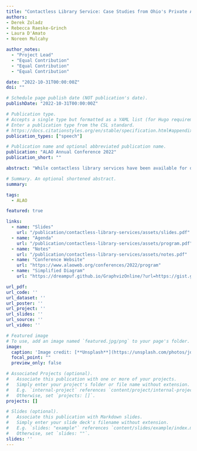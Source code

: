 ```yaml
---
title: "Contactless Library Service: Case Studies from Ohio's Private Academic Libraries"
authors:
- Derek Zoladz
- Rebecca Raeske-Grinch
- Laura D'Amato
- Noreen Mulcahy

author_notes:
  - "Project Lead"
  - "Equal Contribution"
  - "Equal Contribution"
  - "Equal Contribution"

date: "2022-10-31T00:00:00Z"
doi: ""

# Schedule page publish date (NOT publication's date).
publishDate: "2022-10-31T00:00:00Z"

# Publication type.
# Accepts a single type but formatted as a YAML list (for Hugo requirements).
# Enter a publication type from the CSL standard.
# https://docs.citationstyles.org/en/stable/specification.html#appendix-iii-types
publication_types: ["speech"]

# Publication name and optional abbreviated publication name.
publication: "ALAO Annual Conference 2022"
publication_short: ""

abstract: "While contactless library services have been available for decades, there's been a distinct shift in the design of and expectations from contactless services in the last few years. Whether accelerated by the pandemic, or by the expansion of contactless services in adjacent industries, there’s an increasing demand for simplicity and convenience of library services. A smooth user experience on the surface often involves complex behind-the-scenes procedures, requiring a depth of technical knowledge, cross-organizational communication skills, and a high level of patience and understanding as the process for creating new service models that remove barriers to accessing library resources can be burdensome."

# Summary. An optional shortened abstract.
summary: 

tags:
  - ALAO

featured: true

links:
  - name: "Slides"
    url: "/publication/contactless-library-services/assets/slides.pdf"
  - name: "Agenda"
    url: "/publication/contactless-library-services/assets/program.pdf"
  - name: "Notes"
    url: "/publication/contactless-library-services/assets/notes.pdf"
  - name: "Conference Website"
    url: "https://www.alaoweb.org/conferences/2022/program"
  - name: "Simplified Diagram"
    url: "https://dreampuf.github.io/GraphvizOnline/?url=https://gist.githubusercontent.com/dzoladz/d9d7f8f3bf5021f7e983aa7dbfcd339d/raw/9b0445998406fc5f07d8a7abfb1a64c2e7c7a813/simplified-alao2022.gv#strict%20digraph%20MobileCredentials%20%7B%0A%20%20rankdir%3DRL%0A%20%20splines%3Dortho%0A%20%20compound%3Dtrue%0A%20%20concentrate%3Dfalse%0A%20%20label%3D%22BW%20Mobile%20Credentials%22%0A%20%20node%5Bstyle%3D%22rounded%2Cfilled%2Cbold%22%2C%20shape%3Dbox%2C%20fixedsize%3Dtrue%2C%20width%3D1.6%2C%20fontname%3D%22Arial%22%5D%0A%20%20%0A%20%20%2F%2F%20SubGraphs%0A%20%20%2F%2F%20Note%3A%20cluster_%20prefix%20is%20important%0A%20%20subgraph%20cluster_baldwin_wallace%20%7B%0A%20%20%20%20label%3D%22Badlwin%20Wallace%22%0A%20%20%20%20style%3Drounded%0A%20%20%20%20bgcolor%3D%22%23fafafa%22%0A%20%20%20%20scheduler1%5Blabel%3D%22Scheduler%22%5D%0A%20%20%20%20database1%5Bshape%3Dcylinder%2C%20label%3D%22Ellucian%20ERP%22%2C%20height%3D1.5%5D%0A%20%20%20%20file1%5Bshape%3Dnote%2C%20label%3D%22TSV%22%2C%20URL%3D%22https%3A%2F%2Fopal-libraries.org%2Fpatron-loads%2Fprofiles%22%5D%0A%20%20%20%20database3%5Bshape%3Dcylinder%2C%20label%3D%22CBORD%22%2C%20height%3D1.5%5D%0A%20%20%20%20%7B%0A%20%20%20%20%20%20%20%20rank%3Dsame%3B%0A%20%20%20%20%20%20%20%20scheduler1%2Cdatabase1%0A%20%20%20%20%7D%0A%20%20%7D%0A%20%20%0A%20%20subgraph%20cluster_ohionet%20%7B%0A%20%20%20%20label%3D%22AWS%22%0A%20%20%20%20style%3Drounded%0A%20%20%20%20bgcolor%3D%22%23fafafa%22%0A%20%20%20%20pickup%5Blabel%3D%22%2Fbw%2Fpickup%22%2C%20shape%3Dfolder%5D%0A%20%20%20%20dropoff%5Blabel%3D%22%2Fbw%2Fdropoff%22%2C%20shape%3Dfolder%5D%0A%20%20%20%20cron%5Blabel%3D%22cron%22%5D%0A%20%20%20%20dataTransformation%5Blabel%3D%22Data%20Transformation%5CnPython%22%2C%20width%3D2%2C%20height%3D2%5D%0A%20%20%20%20%7B%0A%20%20%20%20%20%20%20%20rank%3Dsame%3B%0A%20%20%20%20%20%20%20%20cron%2C%20pickup%0A%20%20%20%20%7D%0A%20%20%7D%0A%20%20%0A%20%20subgraph%20cluster_sierra%20%7B%0A%20%20%20%20%20%20label%3D%22Sierra%22%0A%20%20%20%20%20%20style%3Drounded%0A%20%20%20%20%20%20bgcolor%3Dtan%0A%20%20%20%20%20%20scheduler2%5Blabel%3D%22Scheduler%22%5D%0A%20%20%20%20%20%20api1%5Blabel%3D%22API%20Server%22%5D%0A%20%20%20%20%20%20database2%5Bshape%3Dcylinder%2C%20label%3D%22Database%22%5D%0A%20%20%20%20%20%20note5%5Bstyle%3Dnone%3Bshape%3Dplaintext%3B%20label%3D%22Ingest%5Cnvia%20Load%20Table%22%2C%20width%3D1.5%5D%0A%20%20%20%20%20%20%7B%0A%20%20%20%20%20%20%20%20%20%20rank%3Dsame%3B%0A%20%20%20%20%20%20%20%20%20%20scheduler2%2Capi1%2Cdatabase2%2C%20note5%0A%20%20%20%20%20%20%7D%0A%20%20%7D%0A%20%20%0A%20%20subgraph%20cluster_patron%20%7B%0A%20%20%20%20%20%20label%3D%22Library%20Environment%22%0A%20%20%20%20%20%20style%3Drounded%0A%20%20%20%20%20%20bgcolor%3D%22%23fafafa%22%0A%20%20%20%20%20%20phone1%5Blabel%3D%22Mobile%20Code%22%2C%20width%3D2.5%5D%0A%20%20%20%20%20%20%2F%2Fnote6%5Bstyle%3Dnone%2C%20shape%3Dplaintext%2C%20label%3D%22scans%22%2C%20width%3D1%5D%0A%20%20%7D%0A%20%20%0A%20%20%2F%2F%20Free-Floating%20Nodes%0A%20%20%2F%2F%0A%20%20%2F%2Fnote2%5Bstyle%3Dnone%3Bshape%3Dplaintext%3B%20label%3D%22key-based%20SSH%22%2C%20width%3D1.5%5D%0A%20%20scanner1%5Blabel%3D%22Emitted%20Light%20Scanner%22%2C%20width%3D2.5%5D%0A%20%20scanner2%5Blabel%3D%22RFID%20Reader%22%2C%20width%3D2.5%5D%0A%20%20keycard1%5Blabel%3D%22Physical%20Building%5CnLocks%22%2C%20width%3D2%2C%20height%3D1%5D%0A%20%20%0A%20%20%2F%2F%20Dotted%20Edges%20%7C%20No%20Arrowhead%0A%20%20edge%5Barrowhead%3Dnone%2C%20style%3Ddotted%5D%0A%20%20%0A%20%20%2F%2F%20Dotted%20Edges%0A%20%20edge%5Barrowhead%3Dnormal%2C%20style%3Ddotted%5D%0A%0A%20%20%2F%2F%20Thin%20Edges%20%7C%20No%20Arrowhead%0A%20%20edge%5Barrowhead%3Dnone%2C%20width%3D1%2C%20style%3Dnone%2C%20shape%3Dplaintext%5D%0A%20%20scheduler2%20-%3E%20note5%0A%20%20%0A%20%20%2F%2F%20Blod%20Edges%0A%20%20edge%5Barrowhead%3Dnormal%2C%20style%3Dbold%5D%0A%20%20file1%20-%3E%20dropoff%20%5Blabel%3D%22Key-based%20SSH%22%2C%20minlen%3D2%5D%0A%20%20%0A%20%20%2F%2F%20Thin%20Edges%0A%20%20edge%5Barrowhead%3Dnormal%2C%20style%3Dnormal%5D%0A%20%20dropoff%20-%3E%20dataTransformation%0A%20%20dataTransformation%20-%3E%20pickup%0A%20%20pickup%20-%3E%20scheduler2%0A%20%20note5%20-%3E%20database2%0A%20%20database1%20-%3E%20file1%0A%20%20%0A%20%20%2F%2F%20Hashed%20Edges%0A%20%20edge%5Barrowhead%3Dnormal%2C%20style%3Ddashed%2C%20color%3Dred%5D%0A%20%20api1%20-%3E%20dataTransformation%20%5Bdir%3Dboth%5D%0A%20%20scanner1%20-%3E%20phone1%0A%20%20scanner1%20-%3E%20api1%20%5Blhead%3Dcluster_sierra%5D%0A%20%20scanner2%20-%3E%20api1%20%5Blhead%3Dcluster_sierra%5D%0A%20%20%0A%20%20%2F%2F%20Hashed%20Edges%20%7C%20No%20Arroehead%20(control%20lines)%0A%20%20edge%5Barrowhead%3Dnone%2C%20style%3Ddashed%2C%20penwidth%3D3%2C%20color%3Ddarkgreen%5D%0A%20%20cron%20-%3E%20dataTransformation%0A%20%20scheduler1%20-%3E%20database1%0A%7D"

url_pdf:
url_code: ''
url_dataset: ''
url_poster: ''
url_project: ''
url_slides: ''
url_source: ''
url_video: ''

# Featured image
# To use, add an image named `featured.jpg/png` to your page's folder. 
image:
  caption: 'Image credit: [**Unsplash**](https://unsplash.com/photos/jdD8gXaTZsc)'
  focal_point: ""
  preview_only: false

# Associated Projects (optional).
#   Associate this publication with one or more of your projects.
#   Simply enter your project's folder or file name without extension.
#   E.g. `internal-project` references `content/project/internal-project/index.md`.
#   Otherwise, set `projects: []`.
projects: []

# Slides (optional).
#   Associate this publication with Markdown slides.
#   Simply enter your slide deck's filename without extension.
#   E.g. `slides: "example"` references `content/slides/example/index.md`.
#   Otherwise, set `slides: ""`.
slides: ''
---
```

